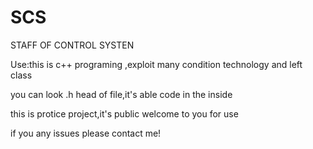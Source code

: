 # SCS

STAFF OF CONTROL SYSTEN

Use:this is c++ programing ,exploit many condition technology and left class


you can look .h head of file,it's able code in the inside


this is protice project,it's public welcome to you for use

if you any issues please contact me!

